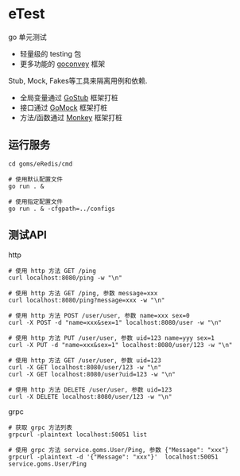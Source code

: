 # eTest

go 单元测试
- 轻量级的 testing 包
- 更多功能的 [goconvey][21] 框架

Stub, Mock, Fakes等工具来隔离用例和依赖.
- 全局变量通过 [GoStub][22] 框架打桩
- 接口通过 [GoMock][23] 框架打桩
- 方法/函数通过 [Monkey][24] 框架打桩

[21]:https://github.com/smartystreets/goconvey
[22]:https://github.com/prashantv/gostub
[23]:https://github.com/golang/mock
[24]:https://github.com/bouk/monkey


## 运行服务
```
cd goms/eRedis/cmd

# 使用默认配置文件
go run . &  

# 使用指定配置文件
go run . & -cfgpath=../configs  
```

## 测试API

http
```
# 使用 http 方法 GET /ping
curl localhost:8080/ping -w "\n"

# 使用 http 方法 GET /ping, 参数 message=xxx
curl localhost:8080/ping?message=xxx -w "\n"

# 使用 http 方法 POST /user/user, 参数 name=xxx sex=0
curl -X POST -d "name=xxx&sex=1" localhost:8080/user -w "\n"

# 使用 http 方法 PUT /user/user, 参数 uid=123 name=yyy sex=1
curl -X PUT -d "name=xxx&sex=1" localhost:8080/user/123 -w "\n"

# 使用 http 方法 GET /user/user, 参数 uid=123
curl -X GET localhost:8080/user/123 -w "\n"
curl -X GET localhost:8080/user?uid=123 -w "\n"

# 使用 http 方法 DELETE /user/user, 参数 uid=123
curl -X DELETE localhost:8080/user/123 -w "\n" 
```

grpc
```
# 获取 grpc 方法列表
grpcurl -plaintext localhost:50051 list

# 使用 grpc 方法 service.goms.User/Ping, 参数 {"Message": "xxx"}
grpcurl -plaintext -d '{"Message": "xxx"}'  localhost:50051 service.goms.User/Ping
```